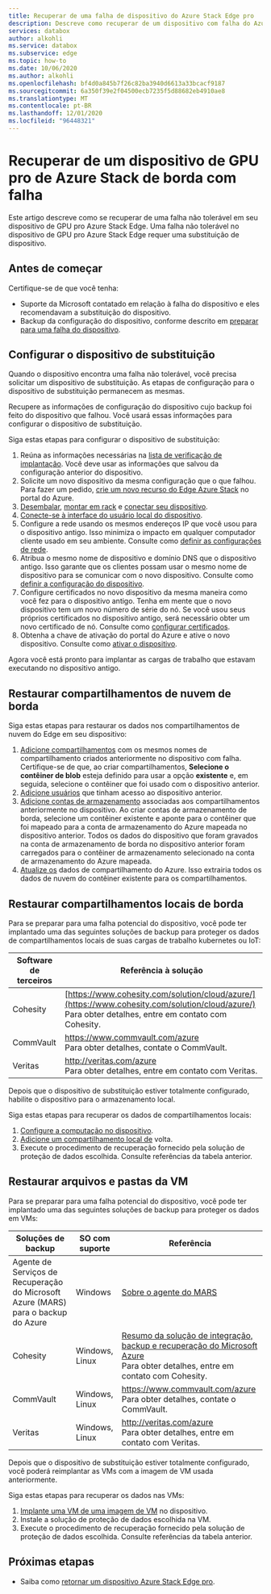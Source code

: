 ```yaml
---
title: Recuperar de uma falha de dispositivo do Azure Stack Edge pro
description: Descreve como recuperar de um dispositivo com falha do Azure Stack Edge pro.
services: databox
author: alkohli
ms.service: databox
ms.subservice: edge
ms.topic: how-to
ms.date: 10/06/2020
ms.author: alkohli
ms.openlocfilehash: bf4d0a845b7f26c82ba3940d6613a33bcacf9187
ms.sourcegitcommit: 6a350f39e2f04500ecb7235f5d88682eb4910ae8
ms.translationtype: MT
ms.contentlocale: pt-BR
ms.lasthandoff: 12/01/2020
ms.locfileid: "96448321"
---
```

# <a name="recover-from-a-failed-azure-stack-edge-pro-gpu-device"></a>Recuperar de um dispositivo de GPU pro de Azure Stack de borda com falha 

Este artigo descreve como se recuperar de uma falha não tolerável em seu dispositivo de GPU pro Azure Stack Edge. Uma falha não tolerável no dispositivo de GPU pro Azure Stack Edge requer uma substituição de dispositivo.

## <a name="before-you-begin"></a>Antes de começar

Certifique-se de que você tenha:

- Suporte da Microsoft contatado em relação à falha do dispositivo e eles recomendavam a substituição do dispositivo. 
- Backup da configuração do dispositivo, conforme descrito em [preparar para uma falha do dispositivo](azure-stack-edge-gpu-prepare-device-failure.md).


## <a name="configure-replacement-device"></a>Configurar o dispositivo de substituição

Quando o dispositivo encontra uma falha não tolerável, você precisa solicitar um dispositivo de substituição. As etapas de configuração para o dispositivo de substituição permanecem as mesmas. 

Recupere as informações de configuração do dispositivo cujo backup foi feito do dispositivo que falhou. Você usará essas informações para configurar o dispositivo de substituição.  

Siga estas etapas para configurar o dispositivo de substituição:

1. Reúna as informações necessárias na [lista de verificação de implantação](azure-stack-edge-gpu-deploy-checklist.md). Você deve usar as informações que salvou da configuração anterior do dispositivo. 
1. Solicite um novo dispositivo da mesma configuração que o que falhou.  Para fazer um pedido, [crie um novo recurso do Edge Azure Stack](azure-stack-edge-gpu-deploy-prep.md#) no portal do Azure.
1. [Desembalar](azure-stack-edge-gpu-deploy-install.md#unpack-the-device), [montar em rack](azure-stack-edge-gpu-deploy-install.md#rack-the-device) e [conectar seu dispositivo](azure-stack-edge-gpu-deploy-install.md#cable-the-device). 
1. [Conecte-se à interface do usuário local do dispositivo](azure-stack-edge-gpu-deploy-connect.md).
1. Configure a rede usando os mesmos endereços IP que você usou para o dispositivo antigo. Isso minimiza o impacto em qualquer computador cliente usado em seu ambiente. Consulte como [definir as configurações de rede](azure-stack-edge-gpu-deploy-configure-network-compute-web-proxy.md).
1. Atribua o mesmo nome de dispositivo e domínio DNS que o dispositivo antigo. Isso garante que os clientes possam usar o mesmo nome de dispositivo para se comunicar com o novo dispositivo. Consulte como [definir a configuração do dispositivo](azure-stack-edge-gpu-deploy-set-up-device-update-time.md).
1. Configure certificados no novo dispositivo da mesma maneira como você fez para o dispositivo antigo. Tenha em mente que o novo dispositivo tem um novo número de série do nó. Se você usou seus próprios certificados no dispositivo antigo, será necessário obter um novo certificado de nó. Consulte como [configurar certificados](azure-stack-edge-gpu-deploy-configure-certificates.md).
1. Obtenha a chave de ativação do portal do Azure e ative o novo dispositivo. Consulte como [ativar o dispositivo](azure-stack-edge-gpu-deploy-activate.md).

Agora você está pronto para implantar as cargas de trabalho que estavam executando no dispositivo antigo.

## <a name="restore-edge-cloud-shares"></a>Restaurar compartilhamentos de nuvem de borda

Siga estas etapas para restaurar os dados nos compartilhamentos de nuvem do Edge em seu dispositivo:

1. [Adicione compartilhamentos](azure-stack-edge-j-series-manage-shares.md#add-a-share) com os mesmos nomes de compartilhamento criados anteriormente no dispositivo com falha. Certifique-se de que, ao criar compartilhamentos, **Selecione o contêiner de blob** esteja definido para usar a opção **existente** e, em seguida, selecione o contêiner que foi usado com o dispositivo anterior.
1. [Adicione usuários](azure-stack-edge-j-series-manage-users.md#add-a-user) que tinham acesso ao dispositivo anterior.
1. [Adicione contas de armazenamento](azure-stack-edge-j-series-manage-storage-accounts.md#add-an-edge-storage-account) associadas aos compartilhamentos anteriormente no dispositivo. Ao criar contas de armazenamento de borda, selecione um contêiner existente e aponte para o contêiner que foi mapeado para a conta de armazenamento do Azure mapeada no dispositivo anterior. Todos os dados do dispositivo que foram gravados na conta de armazenamento de borda no dispositivo anterior foram carregados para o contêiner de armazenamento selecionado na conta de armazenamento do Azure mapeada.
1. [Atualize os](azure-stack-edge-j-series-manage-shares.md#refresh-shares) dados de compartilhamento do Azure. Isso extrairia todos os dados de nuvem do contêiner existente para os compartilhamentos.

## <a name="restore-edge-local-shares"></a>Restaurar compartilhamentos locais de borda

Para se preparar para uma falha potencial do dispositivo, você pode ter implantado uma das seguintes soluções de backup para proteger os dados de compartilhamentos locais de suas cargas de trabalho kubernetes ou IoT:

| Software de terceiros           | Referência à solução                               |
|--------------------------------|---------------------------------------------------------|
| Cohesity                       | [https://www.cohesity.com/solution/cloud/azure/](https://www.cohesity.com/solution/cloud/azure/) <br> Para obter detalhes, entre em contato com Cohesity.          |
| CommVault                      | https://www.commvault.com/azure <br> Para obter detalhes, contate o CommVault. |
| Veritas                        | http://veritas.com/azure <br> Para obter detalhes, entre em contato com Veritas.   |

Depois que o dispositivo de substituição estiver totalmente configurado, habilite o dispositivo para o armazenamento local. 

Siga estas etapas para recuperar os dados de compartilhamentos locais: 

1. [Configure a computação no dispositivo](azure-stack-edge-gpu-deploy-configure-compute.md).
1. [Adicione um compartilhamento local de](azure-stack-edge-j-series-manage-shares.md#add-a-local-share) volta.
1. Execute o procedimento de recuperação fornecido pela solução de proteção de dados escolhida. Consulte referências da tabela anterior.

## <a name="restore-vm-files-and-folders"></a>Restaurar arquivos e pastas da VM

Para se preparar para uma falha potencial do dispositivo, você pode ter implantado uma das seguintes soluções de backup para proteger os dados em VMs:



| Soluções de backup        | SO com suporte   | Referência                                                                |
|-------------------------|----------------|--------------------------------------------------------------------------|
| Agente de Serviços de Recuperação do Microsoft Azure (MARS) para o backup do Azure | Windows        | [Sobre o agente do MARS](../backup/backup-azure-about-mars.md)    |
| Cohesity                | Windows, Linux | [Resumo da solução de integração, backup e recuperação do Microsoft Azure](https://www.cohesity.com/solution/cloud/azure) <br>Para obter detalhes, entre em contato com Cohesity.                          |
| CommVault               | Windows, Linux | https://www.commvault.com/azure <br> Para obter detalhes, contate o CommVault.
| Veritas                 | Windows, Linux | http://veritas.com/azure <br> Para obter detalhes, entre em contato com Veritas.                    |

Depois que o dispositivo de substituição estiver totalmente configurado, você poderá reimplantar as VMs com a imagem de VM usada anteriormente. 

Siga estas etapas para recuperar os dados nas VMs:
 
1. [Implante uma VM de uma imagem de VM](azure-stack-edge-gpu-deploy-virtual-machine-templates.md) no dispositivo. 
1. Instale a solução de proteção de dados escolhida na VM.
1. Execute o procedimento de recuperação fornecido pela solução de proteção de dados escolhida. Consulte referências da tabela anterior.

## <a name="next-steps"></a>Próximas etapas

- Saiba como [retornar um dispositivo Azure Stack Edge pro](azure-stack-edge-return-device.md).